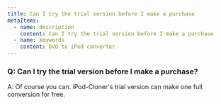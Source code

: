 ```yaml
---
title: Can I try the trial version before I make a purchase
metaItems:
  - name: description
    content: Can I try the trial version before I make a purchase
  - name: keywords
    content: DVD to iPod converter
---
```


### Q: Can I try the trial version before I make a purchase?

A: Of course you can. iPod-Cloner's trial version can make one full conversion for free.